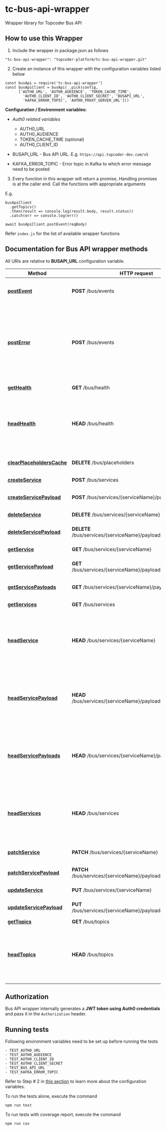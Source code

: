 # tc-bus-api-wrapper

Wrapper library for Topcoder Bus API

## How to use this Wrapper

1. Include the wrapper in package.json as follows

```
"tc-bus-api-wrapper": "topcoder-platform/tc-bus-api-wrapper.git"
```

2. Create an instance of this wrapper with the configuration variables listed below


```
const busApi = require('tc-bus-api-wrapper')
const busApiClient = busApi(_.pick(config,
      ['AUTH0_URL', 'AUTH0_AUDIENCE', 'TOKEN_CACHE_TIME',
        'AUTH0_CLIENT_ID', 'AUTH0_CLIENT_SECRET', 'BUSAPI_URL',
        'KAFKA_ERROR_TOPIC', 'AUTH0_PROXY_SERVER_URL']))
```

**Configuration / Environment variables:**

* *Auth0 related variables*
	* AUTH0_URL
	* AUTH0_AUDIENCE
	* TOKEN_CACHE_TIME (optional)
	* AUTH0_CLIENT_ID

* BUSAPI_URL - Bus API URL. E.g. `https://api.topcoder-dev.com/v5`
* KAFKA_ERROR_TOPIC - Error topic in Kafka to which error message need to be posted

3. Every function in this wrapper will return a promise, Handling promises is at the caller end. Call the functions with appropriate arguments

E.g.

```
busApiClient
  .getTopics()
  .then(result => console.log(result.body, result.status))
  .catch(err => console.log(err))

await busApiClient.postEvent(reqBody)
```

Refer `index.js` for the list of available wrapper functions

## Documentation for Bus API wrapper methods

All URIs are relative to **BUSAPI_URL** configuration variable.

Method | HTTP request | Description
------------- | ------------- | -------------
[**postEvent**](docs/EventsApi.md#postEvent) | **POST** /bus/events | Post event to the message bus.
[**postError**](docs/EventsApi.md#postError) | **POST** /bus/events | Post error event to the message bus. This method is same as postEvent except that topic will be set by the wrapper itself.
[**getHealth**](docs/HealthchecksApi.md#getHealth) | **GET** /bus/health | Check API is healthy.
[**headHealth**](docs/HealthchecksApi.md#headHealth) | **HEAD** /bus/health | Get only response status and headers information but no response body for the endpoint. 
[**clearPlaceholdersCache**](docs/PlaceholdersApi.md#clearPlaceholdersCache) | **DELETE** /bus/placeholders | Clear placeholders cache.
[**createService**](docs/ServiceApi.md#createService) | **POST** /bus/services | Create a service.
[**createServicePayload**](docs/ServiceApi.md#createServicePayload) | **POST** /bus/services/{serviceName}/payloads | Create the service payload.
[**deleteService**](docs/ServiceApi.md#deleteService) | **DELETE** /bus/services/{serviceName} | Delete the service.
[**deleteServicePayload**](docs/ServiceApi.md#deleteServicePayload) | **DELETE** /bus/services/{serviceName}/payloads/{payloadName} | Delete the service payload.
[**getService**](docs/ServiceApi.md#getService) | **GET** /bus/services/{serviceName} | Get the service.
[**getServicePayload**](docs/ServiceApi.md#getServicePayload) | **GET** /bus/services/{serviceName}/payloads/{payloadName} | Get the service payload.
[**getServicePayloads**](docs/ServiceApi.md#getServicePayloads) | **GET** /bus/services/{serviceName}/payloads | Search the service payloads.
[**getServices**](docs/ServiceApi.md#getServices) | **GET** /bus/services | Get all services.
[**headService**](docs/ServiceApi.md#headService) | **HEAD** /bus/services/{serviceName} | Get only response status and headers information but no response body for the endpoint.
[**headServicePayload**](docs/ServiceApi.md#headServicePayload) | **HEAD** /bus/services/{serviceName}/payloads/{payloadName} | Get only response status and headers information but no response body for the endpoint.
[**headServicePayloads**](docs/ServiceApi.md#headServicePayloads) | **HEAD** /bus/services/{serviceName}/payloads | Get only response status and headers information but no response body for the endpoint.
[**headServices**](docs/ServiceApi.md#headServices) | **HEAD** /bus/services | Get only response status and headers information but no response body for the endpoint.
[**patchService**](docs/ServiceApi.md#patchService) | **PATCH** /bus/services/{serviceName} | Partially update the service.
[**patchServicePayload**](docs/ServiceApi.md#patchServicePayload) | **PATCH** /bus/services/{serviceName}/payloads/{payloadName} | Partially update the payload.
[**updateService**](docs/ServiceApi.md#updateService) | **PUT** /bus/services/{serviceName} | Update the service.
[**updateServicePayload**](docs/ServiceApi.md#updateServicePayload) | **PUT** /bus/services/{serviceName}/payloads/{payloadName} | Update the service payload.
[**getTopics**](docs/TopicsApi.md#getTopics) | **GET** /bus/topics | Get topics.
[**headTopics**](docs/TopicsApi.md#headTopics) | **HEAD** /bus/topics | Get only response status and headers information but no response body for the endpoint.

## Authorization

Bus API wrapper internally generates a **JWT token using Auth0 credentials** and pass it in the `Authorization` header.

## Running tests

Following environment variables need to be set up before running the tests

```
- TEST_AUTH0_URL
- TEST_AUTH0_AUDIENCE
- TEST_AUTH0_CLIENT_ID
- TEST_AUTH0_CLIENT_SECRET
- TEST_BUS_API_URL
- TEST_KAFKA_ERROR_TOPIC
```

Refer to Step # 2 in [this section](#how-to-use-this-wrapper) to learn more about the configuration variables.

To run the tests alone, execute the command

```
npm run test
```

To run tests with coverage report, execute the command

```
npm run cov
```
